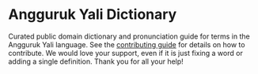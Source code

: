 
# Angguruk Yali Dictionary

Curated public domain dictionary and pronunciation guide for terms in the Angguruk Yali language. See the [contributing guide](https://github.com/drumworkteam/term/blob/make/.github/contributing.md) for details on how to contribute. We would love your support, even if it is just fixing a word or adding a single definition. Thank you for all your help!